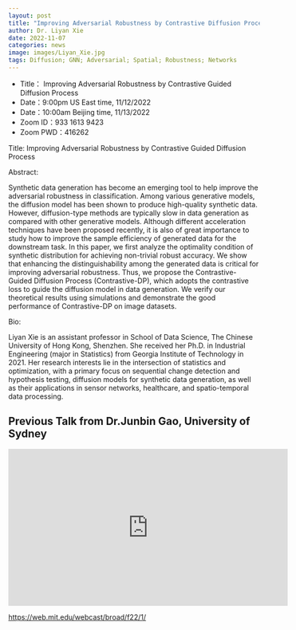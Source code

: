 ```yaml
---
layout: post
title: "Improving Adversarial Robustness by Contrastive Diffusion Process"
author: Dr. Liyan Xie 
date: 2022-11-07
categories: news
image: images/Liyan_Xie.jpg
tags: Diffusion; GNN; Adversarial; Spatial; Robustness; Networks
---
```


- Title： Improving Adversarial Robustness by Contrastive Guided Diffusion Process
- Date：9:00pm US East time, 11/12/2022
- Date：10:00am Beijing time, 11/13/2022
- Zoom  ID：933 1613 9423
- Zoom PWD：416262

Title: Improving Adversarial Robustness by Contrastive Guided Diffusion Process

Abstract: 

Synthetic data generation has become an emerging tool to help improve the adversarial robustness in classification. Among various generative models, the diffusion model has been shown to produce high-quality synthetic data. However, diffusion-type methods are typically slow in data generation as compared with other generative models. Although different acceleration techniques have been proposed recently, it is also of great importance to study how to improve the sample efficiency of generated data for the downstream task. In this paper, we first analyze the optimality condition of synthetic distribution for achieving non-trivial robust accuracy. We show that enhancing the distinguishability among the generated data is critical for improving adversarial robustness. Thus, we propose the Contrastive-Guided Diffusion Process (Contrastive-DP), which adopts the contrastive loss to guide the diffusion model in data generation. We verify our theoretical results using simulations and demonstrate the good performance of Contrastive-DP on image datasets.


Bio: 

Liyan Xie is an assistant professor in School of Data Science, The Chinese University of Hong Kong, Shenzhen. She received her Ph.D. in Industrial Engineering (major in Statistics) from Georgia Institute of Technology in 2021. Her research interests lie in the intersection of statistics and optimization, with a primary focus on sequential change detection and hypothesis testing, diffusion models for synthetic data generation, as well as their applications in sensor networks, healthcare, and spatio-temporal data processing.


## Previous Talk from Dr.Junbin Gao, University of Sydney

<p align="center">
<iframe width="560" height="315" src="https://www.youtube.com/embed/pY42X2Y8DYU" title="YouTube video player" frameborder="0" allow="accelerometer; autoplay; clipboard-write; encrypted-media; gyroscope; picture-in-picture" allowfullscreen></iframe>
</p>

https://web.mit.edu/webcast/broad/f22/1/
